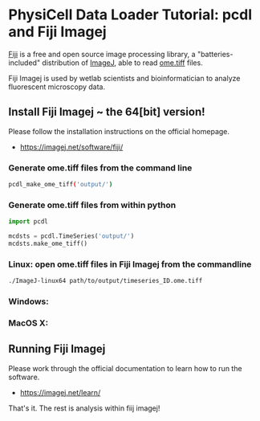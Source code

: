 # PhysiCell Data Loader Tutorial: pcdl and Fiji Imagej

[Fiji](https://fiji.sc/) is a free and open source image processing library,
a "batteries-included" distribution of [ImageJ](https://en.wikipedia.org/wiki/ImageJ),
able to read [ome.tiff](https://www.openmicroscopy.org/ome-files/) files.

Fiji Imagej is used by wetlab scientists and bioinformatician to analyze fluorescent microscopy data.

## Install Fiji Imagej ~ the 64[bit] version!

Please follow the installation instructions on the official homepage.
+ https://imagej.net/software/fiji/


### Generate ome.tiff files from the command line

```bash
pcdl_make_ome_tiff('output/')
```


### Generate ome.tiff files from within python

```python
import pcdl

mcdsts = pcdl.TimeSeries('output/')
mcdsts.make_ome_tiff()
```

### Linux: open ome.tiff files in Fiji Imagej from the commandline

```bash
./ImageJ-linux64 path/to/output/timeseries_ID.ome.tiff
```


### Windows:
<!-- Jenny can you write here something inteligent on how to open ome.tiff files? -->


### MacOS X:
<!-- Jenny can you write here something inteligent on how to open ome.tiff files? -->


## Running Fiji Imagej

Please work through the official documentation to learn how to run the software.
+ https://imagej.net/learn/

That's it. The rest is analysis within fiij imagej!
